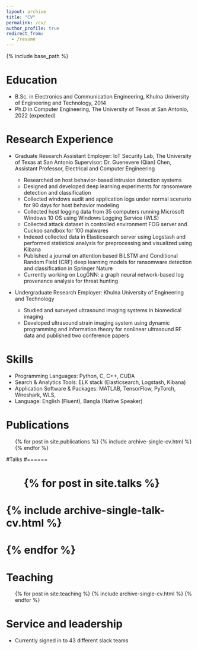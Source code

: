 ```yaml
---
layout: archive
title: "CV"
permalink: /cv/
author_profile: true
redirect_from:
  - /resume
---
```


{% include base_path %}

Education
======
* B.Sc. in Electronics and Communication Engineering, Khulna University of Engineering and Technology, 2014
* Ph.D in Computer Engineering, The University of Texas at San Antonio, 2022 (expected)

Research Experience
======
* Graduate Research Assistant
Employer: IoT Security Lab, The University of Texas at San Antonio
Supervisor: Dr. Guenevere (Qian) Chen, Assistant Professor, Electrical and Computer Engineering
	* Researched on host behavior-based intrusion detection systems
	* Designed and developed deep learning experiments for ransomware detection and classification
	* Collected windows audit and application logs under normal scenario for 90 days for host behavior modeling
	* Collected host logging data from 35 computers running Microsoft Windows 10 OS using Windows Logging
	Service (WLS)
	* Collected attack dataset in controlled environment FOG server and Cuckoo sandbox for 100 malwares
	* Indexed collected data in Elasticsearch server using Logstash and performed statistical analysis for
	preprocessing and visualized using Kibana
	* Published a journal on attention based BiLSTM and Conditional Random Field (CRF) deep learning models
	for ransomware detection and classification in Springer Nature
	* Currently working on LogGNN: a graph neural network-based log provenance analysis for threat hunting

* Undergraduate Research
Employer: Khulna University of Engineering and Technology
	* Studied and surveyed ultrasound imaging systems in biomedical imaging
	* Developed ultrasound strain imaging system using dynamic programming and information theory for
	nonlinear ultrasound RF data and published two conference papers
  
Skills
======
* Programming Languages: Python, C, C++, CUDA
* Search & Analytics Tools: ELK stack (Elasticsearch, Logstash, Kibana)
* Application Software & Packages: MATLAB, TensorFlow, PyTorch, Wireshark, WLS,
* Language: English (Fluent), Bangla (Native Speaker)

Publications
======
  <ul>{% for post in site.publications %}
    {% include archive-single-cv.html %}
  {% endfor %}</ul>
  
#Talks
#======
#  <ul>{% for post in site.talks %}
#    {% include archive-single-talk-cv.html %}
#  {% endfor %}</ul>
  
Teaching
======
  <ul>{% for post in site.teaching %}
    {% include archive-single-cv.html %}
  {% endfor %}</ul>
  
Service and leadership
======
* Currently signed in to 43 different slack teams
